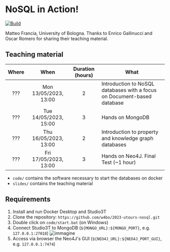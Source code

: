 # NoSQL in Action!

[![Build](https://github.com/w4bo/2023-nosql-utours/actions/workflows/build.yml/badge.svg)](https://github.com/w4bo/2023-nosql-utours/actions/workflows/build.yml)

Matteo Francia, University of Bologna.
Thanks to Enrico Gallinucci and Oscar Romero for sharing their teaching material.

## Teaching material

| Where |          When         | Duration (hours) | What                                                                    |
|:-----:|:---------------------:|:----------------:|-------------------------------------------------------------------------|
|  ???  | Mon 13/05/2023, 13:00 |         2        | Introduction to NoSQL databases with a focus on Document-based database |
|  ???  | Tue 14/05/2023, 15:00 |         3        | Hands on MongoDB                                                        |
|  ???  | Thu 16/05/2023, 13:00 |         2        | Introduction to property and knowledge graph databases                  |
|  ???  | Fri 17/05/2023, 13:00 |         3        | Hands on Neo4J. Final Test (~1 hour)                                    |

- `code/` contains the software necessary to start the databases on docker
- `slides/` contains the teaching material

## Requirements

1. Install and run Docker Desktop and Studio3T
1. Clone the repository: `https://github.com/w4bo/2023-utours-nosql.git`
1. Double click on `code/start.bat` (on Windows)
1. Connect Studio3T to MongoDB (`${MONGO_URL}:${MONGO_PORT}`, e.g. `127.0.0.1:27018`)
   ![immagine](https://user-images.githubusercontent.com/18005592/224693910-36e7fbd3-aac7-4888-8872-a3ef2f12bda1.png)
1. Access via browser the Neo4J's GUI (`${NEO4J_URL}:${NEO4J_PORT_GUI}`, e.g. `127.0.0.1:7474`)
